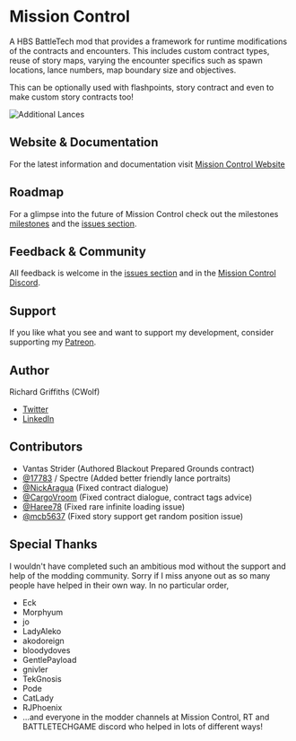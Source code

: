 # Mission Control

A HBS BattleTech mod that provides a framework for runtime modifications of the contracts and encounters. This includes custom contract types, reuse of story maps, varying the encounter specifics such as spawn locations, lance numbers, map boundary size and objectives.

This can be optionally used with flashpoints, story contract and even to make custom story contracts too!

![Additional Lances](./docs/gh-images/mission-control.jpg)

## Website & Documentation

For the latest information and documentation visit [Mission Control Website](https://www.missioncontrolmod.com)

## Roadmap

For a glimpse into the future of Mission Control check out the milestones [milestones](https://github.com/CWolfs/MissionControl/milestones) and the [issues section](https://github.com/CWolfs/MissionControl/issues).

## Feedback & Community

All feedback is welcome in the [issues section](https://github.com/CWolfs/MissionControl/issues) and in the [Mission Control Discord](https://discord.gg/22raTJh).

## Support

If you like what you see and want to support my development, consider supporting my [Patreon](https://www.patreon.com/cwolfs).

## Author

Richard Griffiths (CWolf)

- [Twitter](https://twitter.com/CWolf)
- [LinkedIn](https://www.linkedin.com/in/richard-griffiths-436b7a19/)

## Contributors

- Vantas Strider (Authored Blackout Prepared Grounds contract)
- [@17783](https://github.com/17783) / Spectre (Added better friendly lance portraits)
- [@NickAragua](https://github.com/NickAragua) (Fixed contract dialogue)
- [@CargoVroom](https://github.com/CargoVroom) (Fixed contract dialogue, contract tags advice)
- [@Haree78](https://github.com/Haree78) (Fixed rare infinite loading issue)
- [@mcb5637](https://github.com/mcb5637) (Fixed story support get random position issue)

## Special Thanks

I wouldn't have completed such an ambitious mod without the support and help of the modding community. Sorry if I miss anyone out as so many people have helped in their own way. In no particular order,

- Eck
- Morphyum
- jo
- LadyAleko
- akodoreign
- bloodydoves
- GentlePayload
- gnivler
- TekGnosis
- Pode
- CatLady
- RJPhoenix
- ...and everyone in the modder channels at Mission Control, RT and BATTLETECHGAME discord who helped in lots of different ways!
